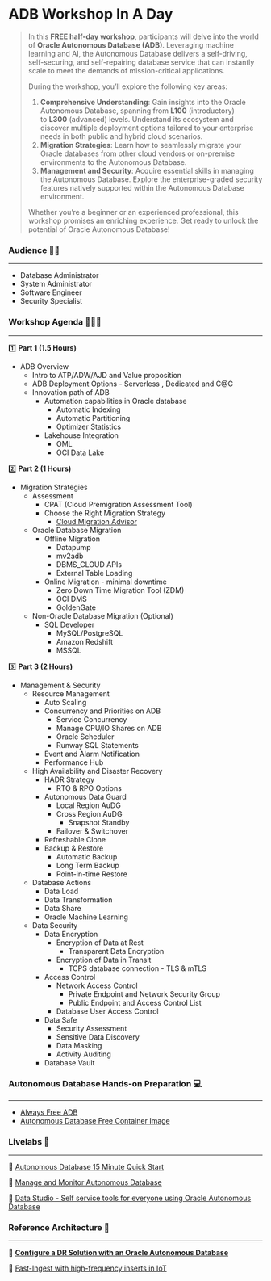 # ADB Workshop In A Day

> In this **FREE half-day workshop**, participants will delve into the world of **Oracle Autonomous Database (ADB)**. Leveraging machine learning and AI, the Autonomous Database delivers a self-driving, self-securing, and self-repairing database service that can instantly scale to meet the demands of mission-critical applications.
> 
> 
> During the workshop, you’ll explore the following key areas:
> 
> 1. **Comprehensive Understanding**: Gain insights into the Oracle Autonomous Database, spanning from **L100** (introductory) to **L300** (advanced) levels. Understand its ecosystem and discover multiple deployment options tailored to your enterprise needs in both public and hybrid cloud scenarios.
> 2. **Migration Strategies**: Learn how to seamlessly migrate your Oracle databases from other cloud vendors or on-premise environments to the Autonomous Database.
> 3. **Management and Security**: Acquire essential skills in managing the Autonomous Database. Explore the enterprise-graded security features natively supported within the Autonomous Database environment.
> 
> Whether you’re a beginner or an experienced professional, this workshop promises an enriching experience. Get ready to unlock the potential of Oracle Autonomous Database!
> 

### Audience 🧑‍🎓

---

- Database Administrator
- System Administrator
- Software Engineer
- Security Specialist

### Workshop Agenda 🧑🏼‍🏫

---

1️⃣ **Part 1 (1.5 Hours)**

- ADB Overview
    - Intro to ATP/ADW/AJD and Value proposition
    - ADB Deployment Options - Serverless , Dedicated and C@C
    - Innovation path of ADB
        - Automation capabilities in Oracle database
            - Automatic Indexing
            - Automatic Partitioning
            - Optimizer Statistics
        - Lakehouse Integration
            - OML
            - OCI Data Lake

2️⃣ **Part 2 (1 Hours)**

- Migration Strategies
    - Assessment
        - CPAT (Cloud Premigration Assessment Tool)
        - Choose the Right Migration Strategy
            - [Cloud Migration Advisor](https://www.oracle.com/webfolder/s/assets/webtool/cloud-migration-advisor/index.html)
    - Oracle Database Migration
        - Offline Migration
            - Datapump
            - mv2adb
            - DBMS_CLOUD APIs
            - External Table Loading
        - Online Migration - minimal downtime
            - Zero Down Time Migration Tool (ZDM)
            - OCI DMS
            - GoldenGate
    - Non-Oracle Database Migration (Optional)
        - SQL Developer
            - MySQL/PostgreSQL
            - Amazon Redshift
            - MSSQL

3️⃣ **Part 3 (2 Hours)**

- Management & Security
    - Resource Management
        - Auto Scaling
        - Concurrency and Priorities on ADB
            - Service Concurrency
            - Manage CPU/IO Shares on ADB
            - Oracle Scheduler
            - Runway SQL Statements
        - Event and Alarm Notification
        - Performance Hub
    - High Availability and Disaster Recovery
        - HADR Strategy
            - RTO & RPO Options
        - Autonomous Data Guard
            - Local Region AuDG
            - Cross Region AuDG
                - Snapshot Standby
            - Failover & Switchover
        - Refreshable Clone
        - Backup & Restore
            - Automatic Backup
            - Long Term Backup
            - Point-in-time Restore
    - Database Actions
        - Data Load
        - Data Transformation
        - Data Share
        - Oracle Machine Learning
    - Data Security
        - Data Encryption
            - Encryption of Data at Rest
                - Transparent Data Encryption
            - Encryption of Data in Transit
                - TCPS database connection - TLS & mTLS
        - Access Control
            - Network Access Control
                - Private Endpoint and Network Security Group
                - Public Endpoint and Access Control List
            - Database User Access Control
        - Data Safe
            - Security Assessment
            - Sensitive Data Discovery
            - Data Masking
            - Activity Auditing
        - Database Vault

### Autonomous Database Hands-on Preparation 💻

---

- [Always Free ADB](https://docs.oracle.com/en/cloud/paas/autonomous-database/serverless/adbsb/autonomous-always-free.html#GUID-03F9F3E8-8A98-4792-AB9C-F0BACF02DC3E)
- [Autonomous Database Free Container Image](https://github.com/oracle/adb-free)

### Livelabs 🙌

---

🔗 [Autonomous Database 15 Minute Quick Start](https://apexapps.oracle.com/pls/apex/r/dbpm/livelabs/view-workshop?wid=928&clear=RR,180&session=114199137894150)

🔗 [Manage and Monitor Autonomous Database](https://apexapps.oracle.com/pls/apex/r/dbpm/livelabs/view-workshop?wid=553&clear=RR,180&session=114199137894150)

🔗 [Data Studio - Self service tools for everyone using Oracle Autonomous Database](https://apexapps.oracle.com/pls/apex/r/dbpm/livelabs/view-workshop?wid=789&clear=RR,180&session=114199137894150)

### Reference Architecture 📁

---

🔗 **[Configure a DR Solution with an Oracle Autonomous Database](https://docs.oracle.com/en/solutions/adb-refreshable-clones-dr/index.html#GUID-D31D13F9-F2C3-4BAB-B652-DAB5F5C25A4B)**

🔗 [Fast-Ingest with high-frequency inserts in IoT](https://docs.oracle.com/en/database/oracle/oracle-database/21/tgdba/tuning-system-global-area.html#GUID-CFADC9EA-2E2F-4EBB-BA2C-3663291DCC25)
